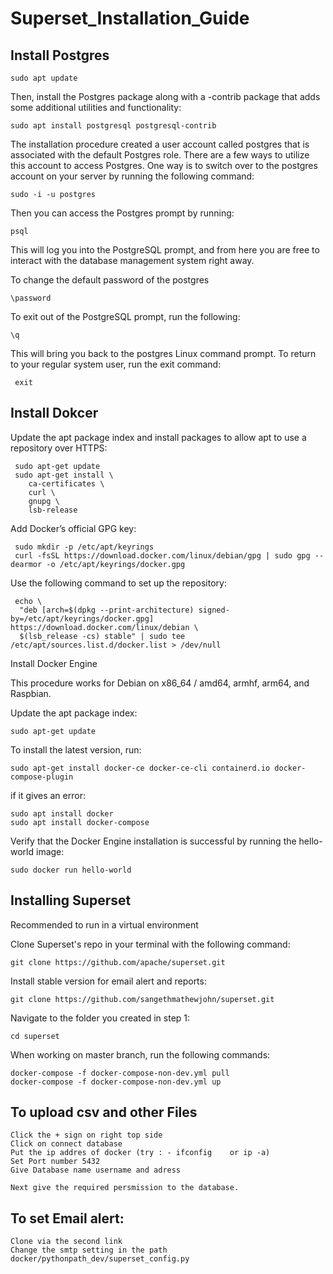 # Superset_Installation_Guide

## Install Postgres

    sudo apt update
   
Then, install the Postgres package along with a -contrib package that adds some additional utilities and functionality:

    sudo apt install postgresql postgresql-contrib
  
The installation procedure created a user account called postgres that is associated with the default Postgres role. There are a few ways to utilize this account to access Postgres. One way is to switch over to the postgres account on your server by running the following command:

    sudo -i -u postgres
  
Then you can access the Postgres prompt by running:

    psql
  
This will log you into the PostgreSQL prompt, and from here you are free to interact with the database management system right away.

To change the default password of the postgres
   
    \password 

To exit out of the PostgreSQL prompt, run the following:

    \q
  
This will bring you back to the postgres Linux command prompt. To return to your regular system user, run the exit command:

     exit
  
## Install Dokcer
 
Update the apt package index and install packages to allow apt to use a repository over HTTPS:

     sudo apt-get update
     sudo apt-get install \
        ca-certificates \
        curl \
        gnupg \
        lsb-release

Add Docker’s official GPG key:


     sudo mkdir -p /etc/apt/keyrings
     curl -fsSL https://download.docker.com/linux/debian/gpg | sudo gpg --dearmor -o /etc/apt/keyrings/docker.gpg

Use the following command to set up the repository:

     echo \
      "deb [arch=$(dpkg --print-architecture) signed-by=/etc/apt/keyrings/docker.gpg] https://download.docker.com/linux/debian \
      $(lsb_release -cs) stable" | sudo tee /etc/apt/sources.list.d/docker.list > /dev/null

Install Docker Engine

This procedure works for Debian on x86_64 / amd64, armhf, arm64, and Raspbian.

Update the apt package index:

    sudo apt-get update
  
To install the latest version, run:

    sudo apt-get install docker-ce docker-ce-cli containerd.io docker-compose-plugin
    
if it gives an error:

    sudo apt install docker
    sudo apt install docker-compose

Verify that the Docker Engine installation is successful by running the hello-world image:

    sudo docker run hello-world
   
## Installing Superset

Recommended to run in a virtual environment

Clone Superset's repo in your terminal with the following command:

    git clone https://github.com/apache/superset.git

Install stable version for email alert and reports:
    
    git clone https://github.com/sangethmathewjohn/superset.git

Navigate to the folder you created in step 1:
    
    cd superset

When working on master branch, run the following commands:

    docker-compose -f docker-compose-non-dev.yml pull
    docker-compose -f docker-compose-non-dev.yml up


## To upload csv and other Files

    Click the + sign on right top side
    Click on connect database
    Put the ip addres of docker (try : - ifconfig    or ip -a)
    Set Port number 5432
    Give Database name username and adress
    
    Next give the required persmission to the database.
    
## To set Email alert:

    Clone via the second link
    Change the smtp setting in the path docker/pythonpath_dev/superset_config.py
    
  

    
